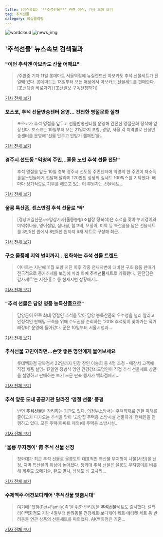 ```yaml
---
title: (이슈클립) '**추석선물**' 관련 이슈, 기사 모아 보기
tag: 추석선물
category: 이슈클리핑
---
```

![wordcloud](https://s3.ap-northeast-2.amazonaws.com/lyrics101-wordcloud/2018-09-12-1536697832.png)
![news_img](https://user-images.githubusercontent.com/42597476/44507050-1206f400-a6e4-11e8-8d98-7ffbfebb353f.png)
## **'**추석선물**'** 뉴스속보 검색결과
### "이번 추석엔 아보카도 선물 어때요"

>/주완중 기자 11일 롯데마트 서울역점에 뉴질랜드산 아보카도 추석 선물세트가 진열돼 있다. 롯데마트는 13일부터 모든 매장에서 아보카도 선물세트를 판매한다. [조선닷컴 바로가기] [조선일보 구독신청하기]

<a href="http://biz.chosun.com/site/data/html_dir/2018/09/11/2018091104009.html?utm_source=naver&utm_medium=original&utm_campaign=biz" target="_blank">기사 전체 보기</a>

### 포스코, 추석 선물반송센터 운영… 건전한 명절문화 실천

>포스코가 추석 명절을 앞두고 선물반송센터를 운영해 건전한 명절문화 정착에 앞장선다. 포스코는 10일부터 오는 21일까지 포항, 광양, 서울 각 지역별로 선물반송센터를 운영해 ‘선물 안주고 안받기 캠페인’을...

<a href="http://www.segye.com/content/html/2018/09/11/20180911005207.html?OutUrl=naver" target="_blank">기사 전체 보기</a>

### 경주시 선도동 "익명의 주민…홀몸 노인 추석 선물 전달"

>추석 명절을 앞둔 10일 경북 경주시 선도동 주민센터에 익명의 한 주민이 저소득 홀몸노인들에게 전달해 달라며 120만원 상당의 김세트 100박스를 기탁했다. 해마다 정기적으로 기부를 해오고 있는 이 후원자는 선물세트...

<a href="http://www.gukjenews.com/news/articleView.html?idxno=990225" target="_blank">기사 전체 보기</a>

### 울릉 특산품, 센스만점 추석 선물로 ‘딱’

>[경상매일신문=조영삼기자]울릉농협(조합장 정복석)은 추석을 맞아 부지갱이와 미역취나물, 명이절임, 삼나물, 참고비, 오징어, 미역 등 특산품을 담은 선물세트를 3만5천 원에서 8만5천 원까지 6개 세트로 구성해 최근...

<a href="http://www.ksmnews.co.kr/default/index_view_page.php?idx=219620&part_idx=289" target="_blank">기사 전체 보기</a>

### 구호 물품에 지역 별미까지…진화하는 추석 선물 트렌드

>이마트는 지난해 11월 포항 지진 이후 각종 천재지변에 대비한 구호 용품 판매가 전국적으로 증가추세를 보임에 따라 아예 **추석선물**세트로 기획했다. ‘안전담은 감사세트’는 지진·홍수 등 천재지변 상황에서...

<a href="http://www.kyongbuk.co.kr/?mod=news&act=articleView&idxno=1037760" target="_blank">기사 전체 보기</a>

### "추석 선물은 담양 명품 농특산품으로"

>담양군이 민족 최대 명절인 추석을 맞아 담양 농특산품의 우수성을 널리 알리고 안정적인 판매망 구축을 위해 수도권을 순회하는 '2018 추석맞이 찾아가는 직거래장터' 운영에 들어갔다. 군은 10일부터 서울시청과...

<a href="http://www.honam.co.kr/read.php3?aid=1536678000564842064" target="_blank">기사 전체 보기</a>

### **추석선물** 고민이라면…손맛 좋은 명인에게 물어보세요

>롯데백화점 광복점서 22일까지 된장 장인 이승희 등 4명 초청 - 매장서 고객에 직접 제품 설명- 17일엔 정병석 명인 건강강좌도명인이 직접 추석 선물세트 상품을 설명하고 판매하는 보기 드문 판촉 행사가 백화점에서...

<a href="http://www.kookje.co.kr/news2011/asp/newsbody.asp?code=0200&key=20180912.22012004472" target="_blank">기사 전체 보기</a>

### 추석 앞둔 도내 공공기관 달라진 ‘명절 선물’ 풍경

>반면 **추석선물**을 장려하는 기관도 있다. 의정부소방서는 주택화재로 인한 피해를 줄이고자 다가오는 추석을 맞아 ‘고향집 주택용 소방시설 선물하기’ 캠페인을 진행하고 있다. 모든 주택(아파트 제외)에 주택용 소방시설...

<a href="http://www.kyeonggi.com/?mod=news&act=articleView&idxno=1518770" target="_blank">기사 전체 보기</a>

### '울릉 부지깽이' 靑 추석 선물 선정

>청와대가 최근 추석 선물로 울릉도의 대표적인 특산물 부지깽이 나물(사진)을 선정, 지역 특산물의 위상이 높아졌다. 청와대 추석 선물은 울릉도 부지깽이를 비롯해 제주도 오메기술, 완도 멸치, 남해도 섬 고사리...

<a href="http://www.idaegu.co.kr/news/articleView.html?idxno=258424" target="_blank">기사 전체 보기</a>

### 수제맥주·애견보디케어 '**추석선물** 맞춤시대'

>여기에 '펫팸(Pet+Family)족'을 위한 반려동물 **추석선물**세트도 출시했다. 갤러리아백화점도 지난 4일부터 반려동물 건강세트·보디케어 세트·에티켓 세트 등 반려동물 연관 상품의 선물세트를 마련했다. AK백화점은 기존...

<a href="http://www.kyeongin.com/main/view.php?key=20180911010003922" target="_blank">기사 전체 보기</a>


